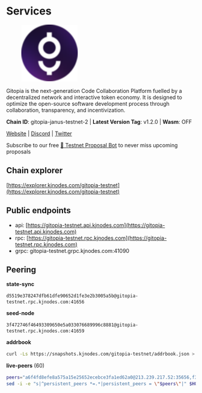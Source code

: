 # Services

<figure><img src="https://raw.githubusercontent.com/kj89/cosmos-images/main/logos/gitopia.png" width="150" alt=""><figcaption></figcaption></figure>

Gitopia is the next-generation Code Collaboration Platform fuelled by  a decentralized network and interactive token economy. It is designed  to optimize the open-source software development process through  collaboration, transparency, and incentivization.

**Chain ID**: gitopia-janus-testnet-2 | **Latest Version Tag**: v1.2.0 | **Wasm**: OFF

[Website](https://gitopia.com/) | [Discord](https://discord.gg/hFTXCGNYDZ) | [Twitter](https://twitter.com/gitopiaDAO)



Subscribe to our free [🤖 Testnet Proposal Bot](https://t.me/kjnodes_testnet_proposal_bot) to never miss upcoming proposals


## Chain explorer
[https://explorer.kjnodes.com/gitopia-testnet](https://explorer.kjnodes.com/gitopia-testnet)

## Public endpoints

* api: [https://gitopia-testnet.api.kjnodes.com](https://gitopia-testnet.api.kjnodes.com)
* rpc: [https://gitopia-testnet.rpc.kjnodes.com](https://gitopia-testnet.rpc.kjnodes.com)
* grpc: gitopia-testnet.grpc.kjnodes.com:41090

## Peering

**state-sync**

```text
d5519e378247dfb61dfe90652d1fe3e2b3005a5b@gitopia-testnet.rpc.kjnodes.com:41656
```

**seed-node**

```text
3f472746f46493309650e5a033076689996c8881@gitopia-testnet.rpc.kjnodes.com:41659
```

**addrbook**
```bash
curl -Ls https://snapshots.kjnodes.com/gitopia-testnet/addrbook.json > $HOME/.gitopia/config/addrbook.json
```

**live-peers** (60)
```bash
peers="a6f4fd8efe8a575a15e25652ecebce3fa1ed62a0@213.239.217.52:35656,f314268ef1886e4ad2801c8443ea0b0c8143a246@95.214.55.25:30656,7d819fa869f7c5b42c2c7a9538e1a9e7a52cfdee@65.108.226.26:24656,0c31077af45cb4f0424e58c91b0a917c36a90fd9@65.108.195.235:16656,cd5d703ff7a2e3fc5e5710a384d0933571dc423a@178.18.250.177:41656,d5519e378247dfb61dfe90652d1fe3e2b3005a5b@65.109.68.190:41656,4cd60a4dd4211d38d948a86a614f1fd8d3d274eb@75.119.153.139:656,95fbdc6d62be17db6688222b15b57d3e795ed07a@167.86.84.102:656,a01190017638bdd910691cb2c8b6229ef8db86ef@82.208.21.100:26656,4e0e57bcac8aa2bc3188d5b7845eeee61a61f3f0@194.163.170.165:26656,03073657e8bc5bcf71e7fd8df281ab8dcbc8821a@45.151.122.130:656,deca8c5aed2d1e617789d80927394a1d4d1c7360@149.102.146.123:26656,05182a9b6121c9fcbb493f9bb3843e20e076e479@38.242.231.113:656,399d4e19186577b04c23296c4f7ecc53e61080cb@34.143.189.236:26656,5c2a752c9b1952dbed075c56c600c3a79b58c395@195.3.220.140:27036,007d2419fea80aee707d009af0153f5105c53379@38.242.139.164:656,e88708f6bda2af195f0ec48b9868e588ead964fb@144.91.82.239:26656,f0b8227e40f25eaec0e25b9e91ca199d2d9a1ecb@167.86.94.177:656,66116d559390844588c67db54b894779cf00d559@5.9.61.237:41656,6ea375302fdd319ef64e013f469e286faf739da8@213.239.207.165:20086,098c8f3e70fa1f1bbb447903aea96b8e1f025f13@141.95.145.41:26656,98bdfc67810bf7ac8f5c45b2c677b4bf199eb42e@185.193.67.65:41656,61c85d47e1dd86d5a5849450b849078d4d13184b@85.239.244.123:26656,66f94651fb02f277c90c605a38df549d3c0a9269@75.119.151.217:26656,9bb344d83fc1fafc4bce6b8e4a95b82f37ac4f31@82.208.20.136:26656,bbc6a1e115185d5bffcbbf5520dca1c3d626e599@109.123.255.50:26656,b745e0c6a1e0c7ec248ec274cfd038ed4bc4c2cf@65.21.134.202:26356,0eb70bf5e2403694109f9bba184570074c2dfdd5@38.242.235.255:26656,53b421af01f3260e949d6a9c2dc09e3b1dbf9fb6@109.205.181.30:41656,9c265cb98c21d6748822ca2bed0accacdd8449db@38.242.205.25:26656,5ffdc1788f68df5e8163d9bd0d71a4c4d3dec2e9@81.0.220.21:26656,8f5935761a8bc93c7eaf9fc8bb29b4b184269447@46.8.210.144:26656,820024c34989e7605d9367847e1fc2d01ad763bd@65.109.92.235:30656,eaa9978430e55663346eb61312cd5ecc21448b25@38.242.139.153:656,8d45cada398e1035e220857a84021fabfa723248@2.58.82.21:26656,8edb9f4ae186c8b1e1c77f608904ad255e4a7547@185.218.124.84:41656,43edb5ddb2085727d6f6c9d0b8d6f3e4e62bf2bf@95.216.65.177:41656,943dbf5b8694620c1e0cce336d6a8a3327929c77@65.109.122.105:60656,c09aa43e7149a6bf784d11867ebb4135996016d6@213.239.215.77:26656,3989c44e8af3427b22a71a94185e85df99d450b4@149.102.158.188:41656,1f0f03a1c845e810e5cfeb0d960639c637d049fe@154.26.131.130:36656,eccdf1d5bf33bc1733838562b4d4a4a45869c3a8@135.181.183.93:41656,1f7f58f130ea9c89be44fd60554d5e97da56c395@206.221.181.234:56656,8bec864d68a2542233ba37ac94c723fdf0b8e175@45.151.122.136:656,247dbc8048be7c024c5f5deee45c18bd2f19bc93@116.203.35.46:36656,9912d5c8d59b7736b0702b18aeb386efe7e46f3f@164.68.111.239:656,ec28962c0ba3ae287c79a5bbf89fe275c8846caf@65.108.8.28:46656,ffb4f7d43d6449c292d4e60c8a48eb3d31c39691@38.242.139.100:656,a94611fb2dd5d013ce4f78546e2e9914c4a88a65@91.107.155.236:41656,ee812a11525cf7e2de4bd63e66aed8b8de337902@38.242.235.199:41656,ed177ff3cf334df1a6c190438b0c7b5dd64b423a@45.151.122.140:656,d318a60a25b7a84322a8083709ff8e8bbe82ddb7@65.108.13.154:26656,417311f0ceeff950dd9bf0f389e5a9c5ed8d22cd@146.190.88.155:41656,bc688b2be879ba5bfa34587e096a9c9a4df2e6d4@45.151.122.116:656,dc53e8e177319816b1c898ca79f821369ea96b26@209.145.56.41:41656,f2bca9113807369ff96cfed3639bc6d65467e76d@149.102.159.81:26656,52098a0fdd0dc566615ad37492019d252635bdda@45.85.249.131:656,8a4fb1ac4ca4d013ece45c7d86716c333cf18cfc@34.143.211.179:26656,614cb797a61c3138503ac2f25b1d9321f2fecbcf@144.126.132.56:41656,7da6c90fe420bca73b5274884236134acf49d565@35.168.32.254:26656"
sed -i -e "s|^persistent_peers *=.*|persistent_peers = \"$peers\"|" $HOME/.gitopia/config/config.toml
```
